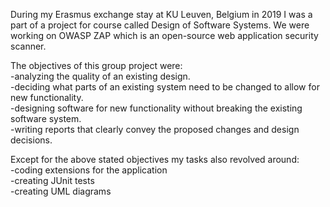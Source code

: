 During my Erasmus exchange stay at KU Leuven, Belgium in 2019 I was a part of a project for course called Design of Software Systems.
We were working on OWASP ZAP which is an open-source web application security scanner. 

The objectives of this group project were:  
-analyzing the quality of an existing design.  
-deciding what parts of an existing system need to be changed to allow for new functionality.  
-designing software for new functionality without breaking the existing software system.  
-writing reports that clearly convey the proposed changes and design decisions.  

Except for the above stated objectives my tasks also revolved around:  
-coding extensions for the application  
-creating JUnit tests  
-creating UML diagrams  
